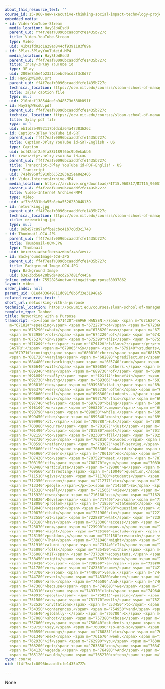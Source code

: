 ```yaml
---
about_this_resource_text: ''
course_id: 15-960-new-executive-thinking-social-impact-technology-projects-fall-2017-spring-2018
embedded_media:
- id: Video-YouTube-Stream
  media_location: HaySEpWEsdU
  parent_uid: ff4f7eafc0096bcaaddfcfe1435b727c
  title: Video-YouTube-Stream
  type: Video
  uid: 41b01fd02c1a29ad844cf9391183f89a
- id: 3Play-3PlayYouTubeid-MP4
  media_location: HaySEpWEsdU
  parent_uid: ff4f7eafc0096bcaaddfcfe1435b727c
  title: 3Play-3Play YouTube id
  type: 3Play
  uid: 2805e8a5e4b2331dbebc9acd3f3c8d77
- id: HaySEpWEsdU.srt
  parent_uid: ff4f7eafc0096bcaaddfcfe1435b727c
  technical_location: https://ocw.mit.edu/courses/sloan-school-of-management/15-960-new-executive-thinking-social-impact-technology-projects-fall-2017-spring-2018/instructor-insights/networking-with-a-purpose/HaySEpWEsdU.srt
  title: 3play caption file
  type: null
  uid: 210cdcf138544ee9b948573d388b091f
- id: HaySEpWEsdU.pdf
  parent_uid: ff4f7eafc0096bcaaddfcfe1435b727c
  technical_location: https://ocw.mit.edu/courses/sloan-school-of-management/15-960-new-executive-thinking-social-impact-technology-projects-fall-2017-spring-2018/instructor-insights/networking-with-a-purpose/HaySEpWEsdU.pdf
  title: 3play pdf file
  type: null
  uid: eb11d2e4992117bbdcda64a47383626c
- id: Caption-3Play YouTube id-SRT
  parent_uid: ff4f7eafc0096bcaaddfcfe1435b727c
  title: Caption-3Play YouTube id-SRT-English - US
  type: Caption
  uid: bcfd2abf2a9fa88b189f6bc9b0ebabb6
- id: Transcript-3Play YouTube id-PDF
  parent_uid: ff4f7eafc0096bcaaddfcfe1435b727c
  title: Transcript-3Play YouTube id-PDF-English - US
  type: Transcript
  uid: 741d9968f5910b5152283a25ea8e2405
- id: Video-InternetArchive-MP4
  media_location: https://archive.org/download/MIT15.960S17/MIT15_960S17_Sastry_Instructor_Interview_300k.mp4
  parent_uid: ff4f7eafc0096bcaaddfcfe1435b727c
  title: Video-Internet Archive-MP4
  type: Video
  uid: af72c6531bda55b3eba5526239046139
- id: networking.jpg
  parent_uid: ff4f7eafc0096bcaaddfcfe1435b727c
  technical_location: https://ocw.mit.edu/courses/sloan-school-of-management/15-960-new-executive-thinking-social-impact-technology-projects-fall-2017-spring-2018/instructor-insights/networking-with-a-purpose/networking.jpg
  title: networking.jpg
  type: null
  uid: 86b457c897affbe8cbc41b7c0d3c1748
- id: Thumbnail-OCW-JPG
  parent_uid: ff4f7eafc0096bcaaddfcfe1435b727c
  title: Thumbnail-OCW-JPG
  type: Thumbnail
  uid: be1c53614d6cfbec6a26b6f343fae972
- id: BackgroundImage-OCW-JPG
  parent_uid: ff4f7eafc0096bcaaddfcfe1435b727c
  title: Background Image-OCW-JPG
  type: Background Image
  uid: b3e53bd58420b9d848cd267d81fc445a
inline_embed_id: 75528264networkingwithapurpose88037862
layout: video
order_index: null
parent_uid: 01ed403649711d691f8b5f33e31948a5
related_resources_text: ''
short_url: networking-with-a-purpose
technical_location: https://ocw.mit.edu/courses/sloan-school-of-management/15-960-new-executive-thinking-social-impact-technology-projects-fall-2017-spring-2018/instructor-insights/networking-with-a-purpose
template_type: Tabbed
title: Networking with a Purpose
transcript: <p><span m="671420">SARAH HANSEN:</span> <span m="671620">And</span> <span
  m="671820">speaking</span> <span m="672270">of</span> <span m="672360">collaborations,</span>
  <span m="673290">what</span> <span m="673620">was</span> <span m="673890">the</span>
  <span m="673980">role</span> <span m="674220">of</span> <span m="674280">networking</span>
  <span m="675270">in</span> <span m="675390">this</span> <span m="675570">experience</span>
  <span m="676200">for</span> <span m="676590">Fellows?</span></p><p><span m="678870">ANJALI
  SASTRY:</span> <span m="679005">So</span> <span m="679140">students</span> <span
  m="679710">coming</span> <span m="680010">here</span> <span m="681570">have</span>
  <span m="681720">varying</span> <span m="682890">predilections</span> <span m="683940">for</span>
  <span m="684480">networking</span> <span m="685740">and</span> <span m="685980">connecting</span>
  <span m="686640">with</span> <span m="686850">others.</span> <span m="688350">And</span>
  <span m="689340">many</span> <span m="689730">of</span> <span m="689850">them</span>
  <span m="691050">really</span> <span m="691410">benefit</span> <span m="692070">from</span>
  <span m="692730">having</span> <span m="693060">a</span> <span m="693150">focus</span>
  <span m="693810">to</span> <span m="693930">that.</span> <span m="694750">So</span>
  <span m="695370">very</span> <span m="695730">often</span> <span m="695940">we</span>
  <span m="696060">tell</span> <span m="696300">students--</span> <span m="696840">you</span>
  <span m="696990">have</span> <span m="697170">this</span> <span m="697350">gift</span>
  <span m="697740">of</span> <span m="697830">being</span> <span m="698010">here</span>
  <span m="698160">on</span> <span m="698250">campus</span> <span m="698670">for</span>
  <span m="698790">a</span> <span m="698850">while.</span> <span m="699240">Make</span>
  <span m="699450">the</span> <span m="699540">most</span> <span m="699870">of</span>
  <span m="699990">it.</span> <span m="700780">But</span> <span m="700860">if</span>
  <span m="700980">you're</span> <span m="701070">just</span> <span m="701310">trying</span>
  <span m="701490">to</span> <span m="701580">meet</span> <span m="701760">people</span>
  <span m="702150">to</span> <span m="702300">fill</span> <span m="702570">up</span>
  <span m="702720">your</span> <span m="702810">Rolodex,</span> <span m="703410">it's</span>
  <span m="703590">rather</span> <span m="703870">self-serving.</span> <span m="704940">And</span>
  <span m="705060">it's</span> <span m="705360">awkward.</span> <span m="705840">And</span>
  <span m="705960">there's</span> <span m="706110">no</span> <span m="706890">reason</span>
  <span m="707430">to</span> <span m="707520">meet.</span> <span m="707970">But</span>
  <span m="708150">if</span> <span m="708270">you</span> <span m="708360">can</span>
  <span m="708480">articulate</span> <span m="709080">a</span> <span m="709140">really</span>
  <span m="709560">interesting</span> <span m="710040">question,</span> <span m="711270">this</span>
  <span m="711510">gives</span> <span m="711780">students</span> <span m="712260">a</span>
  <span m="712350">reason</span> <span m="712770">to</span> <span m="712860">contact</span>
  <span m="713340">people.</span></p><p><span m="714360">So</span> <span m="715170">I</span>
  <span m="715320">really</span> <span m="715650">view</span> <span m="715830">the</span>
  <span m="715920">two</span> <span m="716160">as</span> <span m="716280">linked.</span>
  <span m="716820">Develop</span> <span m="717450">a</span> <span m="717510">great</span>
  <span m="718080">problem</span> <span m="718500">statement</span> <span m="718950">or</span>
  <span m="719040">research</span> <span m="719490">question.</span> <span m="720450">Use</span>
  <span m="720870">that</span> <span m="721980">to</span> <span m="722130">look</span>
  <span m="722550">at</span> <span m="722880">what</span> <span m="723060">you</span>
  <span m="723180">have</span> <span m="723300">access</span> <span m="723690">to</span>
  <span m="723870">on</span> <span m="723990">campus.</span> <span m="724800">That</span>
  <span m="724980">might</span> <span m="725160">include</span> <span m="726870">faculty,</span>
  <span m="728150">postdocs,</span> <span m="729150">research</span> <span m="729840">teams.</span>
  <span m="730860">That</span> <span m="731040">might</span> <span m="731370">include</span>
  <span m="731910">alumni.</span> <span m="733440">It</span> <span m="733620">includes</span>
  <span m="735090">folks</span> <span m="735450">within</span> <span m="735900">the</span>
  <span m="736080">MIT</span> <span m="737320">ecosystems.</span> <span m="738360">You</span>
  <span m="738450">might</span> <span m="738930">head</span> <span m="739170">over</span>
  <span m="739420">to</span> <span m="739560">an</span> <span m="739800">incubator</span>
  <span m="741780">or</span> <span m="742350">some</span> <span m="742710">other--</span>
  <span m="743700">a</span> <span m="744060">venue,</span> <span m="744660">an</span>
  <span m="744780">event</span> <span m="745380">where</span> <span m="745500">people</span>
  <span m="745860">are.</span> <span m="746580">And</span> <span m="746700">then</span>
  <span m="747300">because</span> <span m="748680">we</span> <span m="748920">get</span>
  <span m="749310">a</span> <span m="749370">lot</span> <span m="749640">of</span>
  <span m="749910">people</span> <span m="750210">passing</span> <span m="750660">through--</span>
  <span m="751500">as</span> <span m="751770">well</span> <span m="752190">as</span>
  <span m="752520">invitations</span> <span m="753450">to</span> <span m="753810">meetings,</span>
  <span m="754350">conferences,</span> <span m="754950">and</span> <span m="755070">events,</span>
  <span m="755640">globally--</span> <span m="756780">I</span> <span m="756900">would</span>
  <span m="757080">shoot</span> <span m="757380">those</span> <span m="757740">to</span>
  <span m="757860">my</span> <span m="758040">students.</span> <span m="759090">So</span>
  <span m="759750">say,</span> <span m="760090">so-and-so</span> <span m="760490">is</span>
  <span m="760590">coming</span> <span m="760830">to</span> <span m="760920">campus</span>
  <span m="761340">next</span> <span m="761670">week.</span> <span m="762360">See</span>
  <span m="762930">if</span> <span m="762990">you</span> <span m="763080">can</span>
  <span m="763200">get</span> <span m="763350">on</span> <span m="763470">their</span>
  <span m="764130">agenda.</span> <span m="764910">And</span> <span m="765030">that</span>
  <span m="765120">would</span> <span m="765270">often</span> <span m="765660">work.</span></p>
type: course
uid: ff4f7eafc0096bcaaddfcfe1435b727c

---
```

None